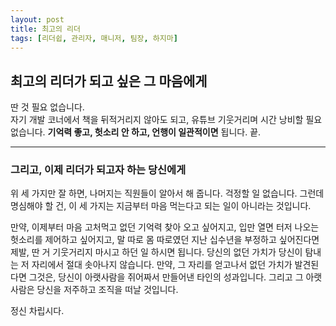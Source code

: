```yaml
---
layout: post
title: 최고의 리더
tags: [리더쉽, 관리자, 매니저, 팀장, 하지마]
---
```


## 최고의 리더가 되고 싶은 그 마음에게

딴 것 필요 없습니다.  
자기 개발 코너에서 책을 뒤적거리지 않아도 되고, 유튜브 기웃거리며 시간 낭비할 필요없습니다.
**기억력 좋고, 헛소리 안 하고, 언행이 일관적이면** 됩니다. 끝.

---

### 그리고, 이제 리더가 되고자 하는 당신에게

위 세 가지만 잘 하면, 나머지는 직원들이 알아서 해 줍니다. 걱정할 일 없습니다.
그런데 명심해야 할 건, 이 세 가지는 지금부터 마음 먹는다고 되는 일이 아니라는
것입니다.

만약, 이제부터 마음 고처먹고 없던 기억력 찾아 오고 싶어지고,
입만 열면 터저 나오는 헛소리를 제어하고 싶어지고,
말 따로 몸 따로였던 지난 십수년을 부정하고 싶어진다면
제발, 딴 거 기웃거리지 마시고
하던 일 하시면 됩니다.
당신의 없던 가치가 당신이 탐내는 저 자리에서 절대 솟아나지 않습니다.
만약, 그 자리를 얻고나서 없던 가치가 발견된다면 그것은,
당신이 아랫사람을 쥐어짜서 만들어낸 타인의 성과입니다.
그리고 그 아랫사람은 당신을 저주하고 조직을 떠날 것입니다.

정신 차립시다.
